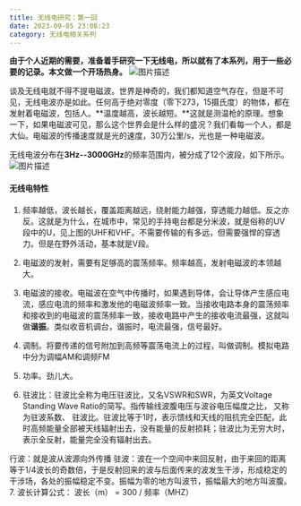 ```yaml
---
title: 无线电研究：第一回
date: 2023-09-05 23:08:23
category: 无线电相关系列
---
```


**由于个人近期的需要，准备着手研究一下无线电，所以就有了本系列，用于一些必要的记录。本文做一个开场热身。**
<img src="/img/无线电1_1.webp" alt="图片描述">


谈及无线电就不得不提电磁波。世界是神奇的，我们都知道空气存在，但是不可见，无线电波亦是如此。任何高于绝对零度（零下273，15摄氏度）的物体，都在发射着电磁波，包括人。**温度越高，波长越短。**这就是测温枪的原理。想象一下，如果电磁波可见，那么这个世界会是什么样的盛况？我们看每一个人，都是大仙。电磁波的传播速度就是光的速度，30万公里/s，光也是一种电磁波。

无线电波分布在**3Hz--3000GHz**的频率范围内，被分成了12个波段，如下所示。
<img src="/img/无线电1_2.jpeg" alt="图片描述">

#### 无线电特性
1. 频率越低，波长越长，覆盖距离越远，绕射能力越强，穿透能力越低。反之亦反。这就是为什么，在城市中，常见的手持电台都是分米波，就是俗称的UV段中的U，见上图的UHF和VHF。不需要传输的有多远，但需要强悍的穿透力。但是在野外活动，基本就是V段。

2. 电磁波的发射，需要有足够高的震荡频率。频率越高，发射电磁波的本领越大。
3. 电磁波的接收。电磁波在空气中传播时，如果遇到导体，会让导体产生感应电流，感应电流的频率和激发他的电磁波频率一致。当接收电路本身的震荡频率和接收到的电磁波的震荡频率一致，接收电路中产生的接收电流最强，这就叫做**谐振**。类似收音机调台，谐振时，电流最强，信号最好。
4. 调制。将要传递的信号附加到高频等震荡电流上的过程，叫做调制。模拟电路中分为调幅AM和调频FM
5. 功率。劲儿大。
6. 驻波比：驻波比全称为电压驻波比，又名VSWR和SWR，为英文Voltage Standing Wave Ratio的简写。指传输线波腹电压与波谷电压幅度之比， 又称为驻波系数、 驻波比。驻波比等于1时，表示馈线和天线的阻抗完全匹配，此时高频能量全部被天线辐射出去，没有能量的反射损耗；驻波比为无穷大时，表示全反射，能量完全没有辐射出去。

行波：就是波从波源向外传播
驻波：波在一个空间中来回反射，由于来回的距离等于1/4波长的奇数倍，于是反射回来的波与后面传来的波发生干涉，形成稳定的干涉场，各处的振幅稳定不变。振幅为零的地方叫波节，振幅最大的地方叫波腹。
7. 波长计算公式：
波长（m） = 300 / 频率（MHZ）